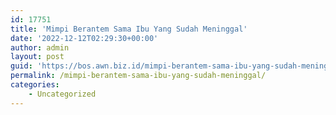 ```yaml
---
id: 17751
title: 'Mimpi Berantem Sama Ibu Yang Sudah Meninggal'
date: '2022-12-12T02:29:30+00:00'
author: admin
layout: post
guid: 'https://bos.awn.biz.id/mimpi-berantem-sama-ibu-yang-sudah-meninggal/'
permalink: /mimpi-berantem-sama-ibu-yang-sudah-meninggal/
categories:
    - Uncategorized
---
```


